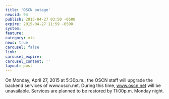 ```yaml
---
title: 'OSCN outage'
newsid: 94
publish: 2015-04-27 03:50 -0500
expire: 2015-04-27 11:59 -0500
system: 
feature: 
category: mis
news: true
carousel: false
link: 
carousel_expire: 
carousel_content: ''
layout: post
---
```

<p>On Monday, April 27, 2015 at 5:30p.m., the OSCN staff will upgrade the backend services of www.oscn.net.   During this time, <a href="http://www.oscn.net" target="_blank">www.oscn.net</a> will be unavailable.  Services are planned to be restored by 11:00p.m. Monday night.</p>